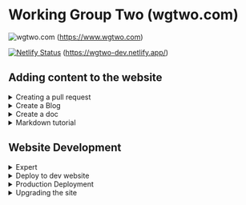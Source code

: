 # Working Group Two (wgtwo.com)

![wgtwo.com](
https://github.com/working-group-two/wgtwo.com/actions/workflows/website-deploy.yml/badge.svg?event=push) (https://www.wgtwo.com)

[![Netlify Status](https://api.netlify.com/api/v1/badges/3dc3b0e4-626a-4e64-ac3c-aa83f11b6790/deploy-status?branch=dev-pages)](https://app.netlify.com/sites/wgtwo-dev/deploys) (https://wgtwo-dev.netlify.app/)

## Adding content to the website
<details>
<summary>Creating a pull request</summary>
You can create pull requests directly from the repo - or - from your forked repository. Essentially you can follow any git workflow. 
Clone the repo
```
git clone https://github.com/working-group-two/wgtwo.com.git
```
Create your new branch
```
git checkout -b yourname/your-branch-name
```
Do you development and then add the updated files to your branch
```
git add .
```
Crate your commit message
```
git add -m "your commit message"
```
Push your changes 
```
git push --set-upstream origin yourname/your-branch-name
````
</details>


<details>
<summary> Create a Blog</summary>

- Add a directory for the new blog post here [blog/](https://github.com/working-group-two/wgtwo.com/tree/main/blog)
  - Name the directory `yyyy-mm-dd-name-of-blog`
  - Add a file called `index.md` and add your content here
  - Ensure you add a `<!--truncate-->` after the first paragraph of your blog post to truncate the text for when viewing at wgtwo.com/blog. If not, the entire blog post will be displayed
  - Add images to this directory

Example simple blog post in `/blog/2021-12-17-log4j-security-vulnerability/index.md`:

```
---
slug: log4j-security-vulnerability
title: "Zero-day vulnerabilities - Log4j"
date: 2021-12-17
tags: [security, infrastructure, vulnerability]
authors: [jonny-griffin]
---

This will be viewed from wgtwo.com/blog and should be short.

<!--truncate-->

Now my real blog post begins
...
...
```

Add author information in `blog/authors.yml`.  E.g.

```
mtl:
  name: Matt Long
  title: Engineering Manager for Edge, Cloud and Security
  url: https://www.linkedin.com/in/mattlong/
  image_url: /img/author-photos/mtl-li.jpg
```
</details>

<details>
<summary> Create a doc</summary>

- Upload your-doc.md at [docs/](https://github.com/working-group-two/wgtwo.com/tree/main/docs/)
- Upload images at [docs/images/](https://github.com/working-group-two/wgtwo.com/tree/main/docs/images/)

</details>

<details>
<summary> Markdown tutorial</summary>

For the Docs and Blog, markdown is used. Here is a great example https://stackedit.io/

In short, the main things to know for markdown

```md
## This is large header

normal paragraph with then **bold** text and *italic* text

You can do various types of lists:

* Bulleted
* Lists

1. Numbered
2. Lists

Normal link to a website
[Description of your link](https://www.wgtwo.com)
```

Images can be inserted with standard markdown image inclusion:

```
![](./my_image.png)
```

This will add a full-sized image.  If you want fine-grained control of image parameters, you need to use MDX (JSX in Markdown).  For images, this syntax looks like this:

```
<img
  width="40%"
  align="right"
  style={{
    display: "block",
    margin:"auto 10px"
  }}
  src={require("!file-loader!./my_image.png").default}
/>
```
</details>

## Website Development

<details>
<summary>Expert</summary>

The website is built using Docusaurus, React, and Typescript. This allows for custom complex integrations using APIs, as well as, the simple updating docs and blogs with markdown.

To run the website locally with hot reload:
```bash
cd website
yarn install
yarn start
```

Before pushing to prod, it is recommended to test with `yarn build`. There can be oddities with CSS changes for when React will generate the html. To test this,

```bash
cd website
yarn build
yarn run serve
yarn prettier
```

Note: If making a PR, a `yarn prettier` check is performed and will fail the PR if issues.

Website structure
```bash
$  tree -d -L 4
.
├── blog
├── docs
│   ├── about
│   ├── case-studies
│   ├── images
│   │   └── wgtwo-logos
│   └── technology
└── website
    ├── src
    │   ├── components
    │   │   ├── apply
    │   │   ├── brands
    │   │   ├── casestudy
    │   │   ├── cta
    │   │   ├── enterprise
    │   │   ├── hero
    │   │   ├── integrations
    │   │   ├── interview-process
    │   │   ├── logs
    │   │   ├── multig
    │   │   ├── ourservice
    │   │   ├── quote
    │   │   ├── rbe
    │   │   ├── security-domain
    │   │   ├── security-header
    │   │   └── technologymetrics
    │   ├── css
    │   ├── pages
    │   └── util
    ├── static
    │   ├── img
    │   │   ├── blog
    │   │   ├── favicons
    │   │   └── team
    │   └── video
    │       └── blog
    └── theme
        ├── BlogListPage
        ├── BlogPostItem
        ├── BlogPostPage
        ├── BlogSidebar
        ├── BlogTagsListPage
        └── BlogTagsPostsPage
```
</details>

<details>
<summary>Deploy to dev website</summary>

@jonny-wg2 setup the netlify account using his github credentials. https://app.netlify.com/sites/wgtwo-dev/overview 

To work better together and showcase a future PR, we needed the ability to deploy pre-production changes to a development website. Here are the steps required to get your changes live on https://wgtwo-dev.netlify.app/

1. Create a PR with your changes and add the label `devpages`
2. The [website-dev-pages GH action](https://github.com/working-group-two/wgtwo.com/actions/workflows/website-dev-pages.yml) will build the PR and push it on the [dev-pages branch](https://github.com/working-group-two/wgtwo.com/tree/dev-pages)
3. Your changes will soon be live on https://wgtwo-dev.netlify.app/. The netlify badge on top will update.

- [example pr using the devpage label](https://github.com/working-group-two/wgtwo.com/pull/131)  
- [github issue with details](https://github.com/working-group-two/wgtwo.com/issues/124)  

</details>

<details>
<summary>Production Deployment</summary>

## Production Deployment

Commit to main branch -> github action to perform `yarn build` -> website deployed to `gh-pages` branch

All PRs are also tested with a github action.
</details>

<details>
<summary>Upgrading the site</summary>

## Upgrading the site 
It is good to keep the site updated to ensure we get the latest features from docusaurus and to ensure the site stays secure from vulnerabilities. 

Upgrading the dependencies and docusaurus core platform
```
cd website
yarn upgrade @docusaurus/core@latest @docusaurus/plugin-client-redirects@latest @docusaurus/plugin-ideal-image@latest  @docusaurus/preset-classic@latest docusaurus-theme-classic@latest
yarn upgrade
```

Resolve upgrade errors and test locally:
Then we need to test to make sure the website still builds. Because of upgrading we might come into some errors. 
```
yarn build
yarn run serve
```
</details>
